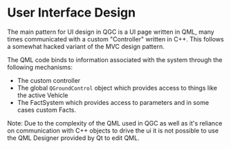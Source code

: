 # User Interface Design

The main pattern for UI design in QGC is a UI page written in QML, many times communicated with a custom "Controller" written in C++. This follows a somewhat hacked variant of the MVC design pattern.

The QML code binds to information associated with the system through the following mechanisms:

* The custom controller
* The global `QGroundControl` object which provides access to things like the active Vehicle
* The FactSystem which provides access to parameters and in some cases custom Facts.

Note: Due to the complexity of the QML used in QGC as well as it's reliance on communication with C++ objects to drive the ui it is not possible to use the QML Designer provided by Qt to edit QML.